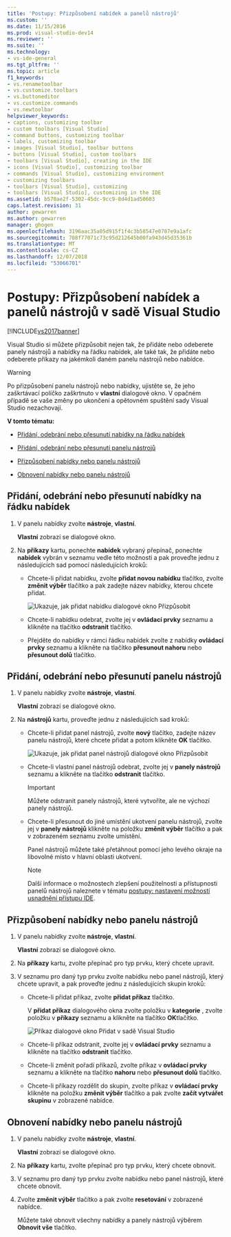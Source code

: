 ```yaml
---
title: 'Postupy: Přizpůsobení nabídek a panelů nástrojů'
ms.custom: ''
ms.date: 11/15/2016
ms.prod: visual-studio-dev14
ms.reviewer: ''
ms.suite: ''
ms.technology:
- vs-ide-general
ms.tgt_pltfrm: ''
ms.topic: article
f1_keywords:
- vs.renametoolbar
- vs.customize.toolbars
- vs.buttoneditor
- vs.customize.commands
- vs.newtoolbar
helpviewer_keywords:
- captions, customizing toolbar
- custom toolbars [Visual Studio]
- command buttons, customizing toolbar
- labels, customizing toolbar
- images [Visual Studio], toolbar buttons
- buttons [Visual Studio], custom toolbars
- toolbars [Visual Studio], creating in the IDE
- icons [Visual Studio], customizing toolbar
- commands [Visual Studio], customizing environment
- customizing toolbars
- toolbars [Visual Studio], customizing
- toolbars [Visual Studio], customizing in the IDE
ms.assetid: b570ae2f-5302-45dc-9cc9-8d4d1ad50603
caps.latest.revision: 31
author: gewarren
ms.author: gewarren
manager: ghogen
ms.openlocfilehash: 3196aac35a05d915f1f4c3b58547e0787e9a1afc
ms.sourcegitcommit: 708f77071c73c95d212645b00fa943d45d35361b
ms.translationtype: MT
ms.contentlocale: cs-CZ
ms.lasthandoff: 12/07/2018
ms.locfileid: "53066701"
---
```

# <a name="how-to-customize-menus-and-toolbars-in-visual-studio"></a>Postupy: Přizpůsobení nabídek a panelů nástrojů v sadě Visual Studio
[!INCLUDE[vs2017banner](../includes/vs2017banner.md)]

Visual Studio si můžete přizpůsobit nejen tak, že přidáte nebo odeberete panely nástrojů a nabídky na řádku nabídek, ale také tak, že přidáte nebo odeberete příkazy na jakémkoli daném panelu nástrojů nebo nabídce.

> [!WARNING]
>  Po přizpůsobení panelu nástrojů nebo nabídky, ujistěte se, že jeho zaškrtávací políčko zaškrtnuto v **vlastní** dialogové okno. V opačném případě se vaše změny po ukončení a opětovném spuštění sady Visual Studio nezachovají.

 **V tomto tématu:**

-   [Přidání, odebrání nebo přesunutí nabídky na řádku nabídek](../ide/how-to-customize-menus-and-toolbars-in-visual-studio.md#bkmk_addmenu)

-   [Přidání, odebrání nebo přesunutí panelu nástrojů](../ide/how-to-customize-menus-and-toolbars-in-visual-studio.md#bkmk_addtoolbar)

-   [Přizpůsobení nabídky nebo panelu nástrojů](../ide/how-to-customize-menus-and-toolbars-in-visual-studio.md#bkmk_customize)

-   [Obnovení nabídky nebo panelu nástrojů](../ide/how-to-customize-menus-and-toolbars-in-visual-studio.md#bkmk_reset)

##  <a name="bkmk_addmenu"></a> Přidání, odebrání nebo přesunutí nabídky na řádku nabídek

1.  V panelu nabídky zvolte **nástroje**, **vlastní**.

     **Vlastní** zobrazí se dialogové okno.

2.  Na **příkazy** kartu, ponechte **nabídek** vybraný přepínač, ponechte **nabídek** vybrán v seznamu vedle této možnosti a pak proveďte jednu z následujících sad pomocí následujících kroků:

    -   Chcete-li přidat nabídku, zvolte **přidat novou nabídku** tlačítko, zvolte **změnit výběr** tlačítko a pak zadejte název nabídky, kterou chcete přidat.

         ![Ukazuje, jak přidat nabídku dialogové okno Přizpůsobit](../ide/media/addmenu.png "PřidatNabídku")

    -   Chcete-li nabídku odebrat, zvolte jej v **ovládací prvky** seznamu a klikněte na tlačítko **odstranit** tlačítko.

    -   Přejděte do nabídky v rámci řádku nabídek zvolte z nabídky **ovládací prvky** seznamu a klikněte na tlačítko **přesunout nahoru** nebo **přesunout dolů** tlačítko.

##  <a name="bkmk_addtoolbar"></a> Přidání, odebrání nebo přesunutí panelu nástrojů

1.  V panelu nabídky zvolte **nástroje**, **vlastní**.

     **Vlastní** zobrazí se dialogové okno.

2.  Na **nástrojů** kartu, proveďte jednu z následujících sad kroků:

    -   Chcete-li přidat panel nástrojů, zvolte **nový** tlačítko, zadejte název panelu nástrojů, které chcete přidat a potom klikněte **OK** tlačítko.

         ![Ukazuje, jak přidat panel nástrojů dialogové okno Přizpůsobit](../ide/media/addtoolbar.png "AddToolbar")

    -   Chcete-li vlastní panel nástrojů odebrat, zvolte jej v **panely nástrojů** seznamu a klikněte na tlačítko **odstranit** tlačítko.

        > [!IMPORTANT]
        >  Můžete odstranit panely nástrojů, které vytvoříte, ale ne výchozí panely nástrojů.

    -   Chcete-li přesunout do jiné umístění ukotvení panelu nástrojů, zvolte jej v **panely nástrojů** klikněte na položku **změnit výběr** tlačítko a pak v zobrazeném seznamu zvolte umístění.

         Panel nástrojů můžete také přetáhnout pomocí jeho levého okraje na libovolné místo v hlavní oblasti ukotvení.

        > [!NOTE]
        >  Další informace o možnostech zlepšení použitelnosti a přístupnosti panelů nástrojů naleznete v tématu [postupy: nastavení možností usnadnění přístupu IDE](../ide/reference/how-to-set-ide-accessibility-options.md).

##  <a name="bkmk_customize"></a> Přizpůsobení nabídky nebo panelu nástrojů

1.  V panelu nabídky zvolte **nástroje**, **vlastní**.

     **Vlastní** zobrazí se dialogové okno.

2.  Na **příkazy** kartu, zvolte přepínač pro typ prvku, který chcete upravit.

3.  V seznamu pro daný typ prvku zvolte nabídku nebo panel nástrojů, který chcete upravit, a pak proveďte jednu z následujících skupin kroků:

    -   Chcete-li přidat příkaz, zvolte **přidat příkaz** tlačítko.

         V **přidat příkaz** dialogového okna zvolte položku v **kategorie** , zvolte položku v **příkazy** seznamu a klikněte na tlačítko **OK**tlačítko.

         ![Příkaz dialogové okno Přidat v sadě Visual Studio](../ide/media/addcommand.png "AddCommand")

    -   Chcete-li příkaz odstranit, zvolte jej v **ovládací prvky** seznamu a klikněte na tlačítko **odstranit** tlačítko.

    -   Chcete-li změnit pořadí příkazů, zvolte příkaz v **ovládací prvky** seznamu a klikněte na tlačítko **nahoru** nebo **přesunout dolů** tlačítko.

    -   Chcete-li příkazy rozdělit do skupin, zvolte příkaz v **ovládací prvky** klikněte na položku **změnit výběr** tlačítko a pak zvolte **začít vytvářet skupinu** v zobrazené nabídce.

##  <a name="bkmk_reset"></a> Obnovení nabídky nebo panelu nástrojů

1.  V panelu nabídky zvolte **nástroje**, **vlastní**.

     **Vlastní** zobrazí se dialogové okno.

2.  Na **příkazy** kartu, zvolte přepínač pro typ prvku, který chcete obnovit.

3.  V seznamu pro daný typ prvku zvolte nabídku nebo panel nástrojů, které chcete obnovit.

4.  Zvolte **změnit výběr** tlačítko a pak zvolte **resetování** v zobrazené nabídce.

     Můžete také obnovit všechny nabídky a panely nástrojů výběrem **Obnovit vše** tlačítko.
